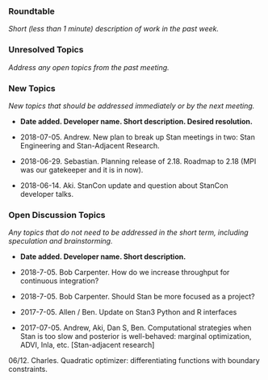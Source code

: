 ### Roundtable
_Short (less than 1 minute) description of work in the past week._


### Unresolved Topics
_Address any open topics from the past meeting._

### New Topics
_New topics that should be addressed immediately or by the next
meeting._

* __Date added. Developer name.  Short description.  Desired resolution.__

* 2018-07-05. Andrew.  New plan to break up Stan meetings in two:  Stan Engineering and Stan-Adjacent Research.

* 2018-06-29. Sebastian. Planning release of 2.18. Roadmap to 2.18 (MPI was our gatekeeper and it is in now).

* 2018-06-14. Aki. StanCon update and question about StanCon developer talks.

### Open Discussion Topics

_Any topics that do not need to be addressed in the short term,
including speculation and brainstorming._

* __Date added. Developer name.  Short description.__

* 2018-7-05. Bob Carpenter.  How do we increase throughput for continuous integration?

* 2018-7-05. Bob Carpenter.  Should Stan be more focused as a project?

* 2017-7-05. Allen / Ben. Update on Stan3 Python and R interfaces

* 2017-07-05. Andrew, Aki, Dan S, Ben.  Computational strategies when Stan is too slow and posterior is well-behaved:  marginal optimization, ADVI, Inla, etc. [Stan-adjacent research]

06/12. Charles. Quadratic optimizer: differentiating functions with boundary constraints. 
